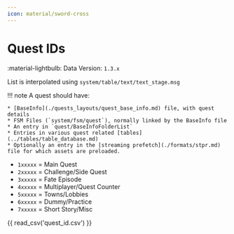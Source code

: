 ```yaml
---
icon: material/sword-cross
---
```


# Quest IDs

:material-lightbulb: Data Version: `1.3.x`

List is interpolated using `system/table/text/text_stage.msg`

!!! note
    A quest should have:

    * [BaseInfo](./quests_layouts/quest_base_info.md) file, with quest details
    * FSM Files (`system/fsm/quest`), normally linked by the BaseInfo file
    * An entry in `quest/BaseInfoFolderList`
    * Entries in various quest related [tables](../tables/table_database.md)
    * Optionally an entry in the [streaming prefetch](./formats/stpr.md) file for which assets are preloaded.

* `1xxxxx` = Main Quest
* `2xxxxx` = Challenge/Side Quest
* `3xxxxx` = Fate Episode
* `4xxxxx` = Multiplayer/Quest Counter
* `5xxxxx` = Towns/Lobbies
* `6xxxxx` = Dummy/Practice
* `7xxxxx` = Short Story/Misc

{{ read_csv('quest_id.csv') }}